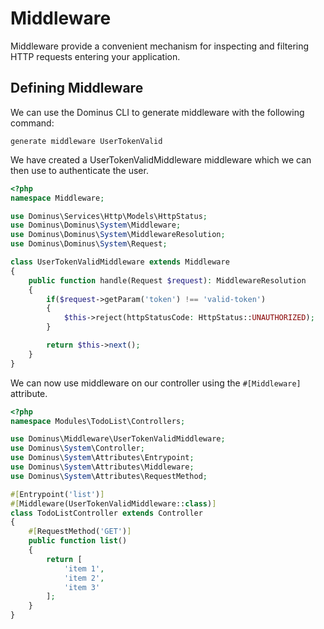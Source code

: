 # Middleware

Middleware provide a convenient mechanism for inspecting and filtering HTTP requests entering your application.

## Defining Middleware

We can use the Dominus CLI to generate middleware with the following command:
```
generate middleware UserTokenValid
```

We have created a UserTokenValidMiddleware middleware which we can then use to authenticate the user.

``` php
<?php
namespace Middleware;

use Dominus\Services\Http\Models\HttpStatus;
use Dominus\Dominus\System\Middleware;
use Dominus\Dominus\System\MiddlewareResolution;
use Dominus\Dominus\System\Request;

class UserTokenValidMiddleware extends Middleware
{
    public function handle(Request $request): MiddlewareResolution
    {
        if($request->getParam('token') !== 'valid-token')
        {
            $this->reject(httpStatusCode: HttpStatus::UNAUTHORIZED);
        }

        return $this->next();
    }
}
```

We can now use middleware on our controller using the `#[Middleware]` attribute.
``` php
<?php
namespace Modules\TodoList\Controllers;

use Dominus\Middleware\UserTokenValidMiddleware;
use Dominus\System\Controller;
use Dominus\System\Attributes\Entrypoint;
use Dominus\System\Attributes\Middleware;
use Dominus\System\Attributes\RequestMethod;

#[Entrypoint('list')]
#[Middleware(UserTokenValidMiddleware::class)]
class TodoListController extends Controller
{
    #[RequestMethod('GET')]
    public function list()
    {
        return [
            'item 1',
            'item 2',
            'item 3'
        ];
    }
}
```